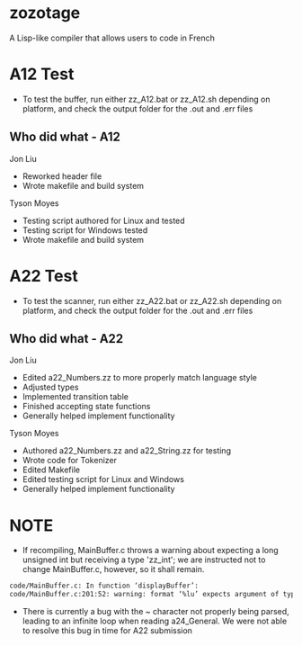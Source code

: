 # zozotage
A Lisp-like compiler that allows users to code in French

# A12 Test
* To test the buffer, run either zz_A12.bat or zz_A12.sh depending on platform, and check the output folder for the .out and .err files
## Who did what - A12
Jon Liu
* Reworked header file
* Wrote makefile and build system

Tyson Moyes
* Testing script authored for Linux and tested
* Testing script for Windows tested
* Wrote makefile and build system

# A22 Test
* To test the scanner, run either zz_A22.bat or zz_A22.sh depending on platform, and check the output folder for the .out and .err files
## Who did what - A22
Jon Liu
* Edited a22_Numbers.zz to more properly match language style
* Adjusted types
* Implemented transition table
* Finished accepting state functions
* Generally helped implement functionality

Tyson Moyes
* Authored a22_Numbers.zz and a22_String.zz for testing
* Wrote code for Tokenizer
* Edited Makefile
* Edited testing script for Linux and Windows
* Generally helped implement functionality



# NOTE
* If recompiling, MainBuffer.c throws a warning about expecting a long unsigned int but receiving a type 'zz_int'; we are instructed not to change MainBuffer.c, however, so it shall remain. 

```bash
code/MainBuffer.c: In function ‘displayBuffer’:
code/MainBuffer.c:201:52: warning: format ‘%lu’ expects argument of type ‘long unsigned int’, but argument 2 has type ‘zz_int’ {aka ‘int’} [-Wformat=]
```

* There is currently a bug with the ~ character not properly being parsed, leading to an infinite loop when reading a24_General. We were not able to resolve this bug in time for A22 submission